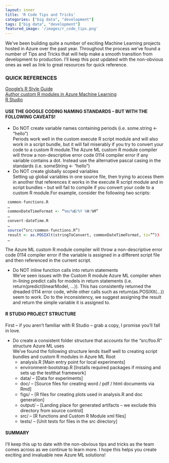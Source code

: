 ```yaml
---
layout: inner
title: 'R Code Tips and Tricks'
categories: ["big data", "development"]
tags: ["big data", "development"]
featured_image: '/images/r_code_tips.png'
---
```


We’ve been building quite a number of exciting Machine Learning projects hosted in Azure over the past year.  Throughout the process we’ve found a number of Tips and Tricks that will help make a smooth transition from development to production.  I’ll keep this post updated with the non-obvious ones as well as link to great resources for quick reference.

### QUICK REFERENCES

[Google’s R Style Guide](https://google.github.io/styleguide/Rguide.xml) <br/>
[Author custom R modules in Azure Machine Learning](https://azure.microsoft.com/en-us/documentation/articles/machine-learning-custom-r-modules/)<br/>
[R Studio](https://www.rstudio.com/)

#### USE THE GOOGLE CODING NAMING STANDARDS – BUT WITH THE FOLLOWING CAVEATS!


* Do NOT create variable names containing periods (i.e. some.string <- “hello”)<br/>
Periods work well in the custom execute R script module and will also work in a script bundle, but it will fail miserably if you try to convert your code to a custom R module.The Azure ML custom R module compiler will throw a non-descriptive error code 0114 compiler error if any variable contains a dot.  Instead use the alternative pascal casing in the standards (i.e. someString <- “hello”)
* Do NOT create globally scoped variables<br/>
Setting up global variables in one source file, then trying to access them in another that references it works in the execute R script module and in script bundles – but will fail to compile if you convert your code to a custom R module.For example, consider the following two scripts:<br/>

~~~ R
 common-functions.R
 …
 commonDateTimeFormat <- “%m/%d/%Y %H:%M”
 …
 convert-dateTime.R
 …
 source(“src/common-functions.R”)
 result <- as.POSIXlt(stringToConvert, commonDateTimeFormat, tz=””))
 …
~~~

The Azure ML custom R module compiler will throw a non-descriptive error code 0114 compiler error if the variable is assigned in a different script file and then referenced in the current script.
* Do NOT inline function calls into return statements<br/>
We’ve seen issues with the Custom R module Azure ML compiler when in-lining predict calls for models in return statements (i.e. return(predict(linearModel, …)).  This has consistently returned the dreaded 0114 error code, while other calls such as return(as.POSIXlt(…)) seem to work.  Do to the inconsistency, we suggest assigning the result and return the simple variable it is assigned to.

#### R STUDIO PROJECT STRUCTURE

First – if you aren’t familiar with R Studio – grab a copy, I promise you’ll fall in love.

* Do create a consistent folder structure that accounts for the “src/foo.R” structure Azure ML uses<br/>
We’ve found the following structure lends itself well to creating script bundles and custom R modules in Azure ML
Root
  * analysis.R [Main entry point for local experiments]
  * environment-bootstrap.R [Installs required packages if missing and sets up the testthat framework]
  * data/ – [Data for experiments]
  * doc/ – [Source files for creating word / pdf / html documents via Rmd]
  * figs/ – [R files for creating plots used in analysis.R and doc generation]
  * output/ – [Landing place for generated artifacts – we exclude this directory from source control]
  * src/ – [R functions and Custom R Module xml files]
  * tests/ – [Unit tests for files in the src directory]


#### SUMMARY

I’ll keep this up to date with the non-obvious tips and tricks as the team comes across as we continue to learn more.  I hope this helps you create exciting and invaluable new Azure ML solutions!